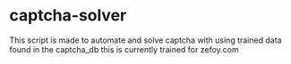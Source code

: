 # captcha-solver
This script is made to automate and solve captcha with using trained data found in the  captcha_db this is currently trained for zefoy.com 
